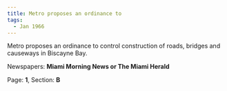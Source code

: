 ```yaml
---  
title: Metro proposes an ordinance to  
tags:  
  - Jan 1966  
---  
```

  
Metro proposes an ordinance to control construction of roads, bridges and causeways in Biscayne Bay.  
  
Newspapers: **Miami Morning News or The Miami Herald**  
  
Page: **1**, Section: **B** 
